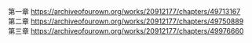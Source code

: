 第一章 https://archiveofourown.org/works/20912177/chapters/49713167                                       
第二章 https://archiveofourown.org/works/20912177/chapters/49750889                                              
第三章 https://archiveofourown.org/works/20912177/chapters/49976660
